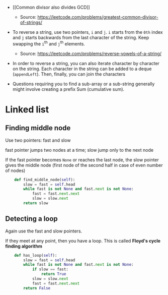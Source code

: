 - [[Common divisor also divides GCD]]
	- Source: https://leetcode.com/problems/greatest-common-divisor-of-strings/

- To reverse a string, use two pointers, `i` and `j`. `i` starts from the `0th` index and `j` starts backwards from the last character of the string. Keep swapping the `i`<sup>th</sup> and `j`<sup>th</sup> elements.
	- Source: https://leetcode.com/problems/reverse-vowels-of-a-string/

- In order to reverse a string, you can also iterate character by character on the string. Each character in the string can be added to a deque (`appendLeft`). Then, finally, you can join the characters
- Questions requiring you to find a sub-array or a sub-string generally might involve creating a prefix Sum (cumulative sum).

# Linked list
## Finding middle node
Use two pointers: fast and slow

fast pointer jumps two nodes at a time; slow jump only to the next node

If the fast pointer becomes `None` or reaches the last node, the slow pointer gives the middle node (first node of the second half in case of even number of nodes)

```python
    def find_middle_node(self):
        slow = fast = self.head
        while fast is not None and fast.next is not None:
            fast = fast.next.next
            slow = slow.next
        return slow
```

## Detecting a loop
Again use the fast and slow pointers.

If they meet at any point, then you have a loop. This is called **Floyd's cycle finding algorithm**

```python
    def has_loop(self):
        slow = fast = self.head
        while fast is not None and fast.next is not None:
            if slow == fast:
                return True
            slow = slow.next
            fast = fast.next.next
        return False
```